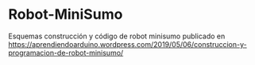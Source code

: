 # Robot-MiniSumo
Esquemas construcción y código de robot minisumo publicado en https://aprendiendoarduino.wordpress.com/2019/05/06/construccion-y-programacion-de-robot-minisumo/
